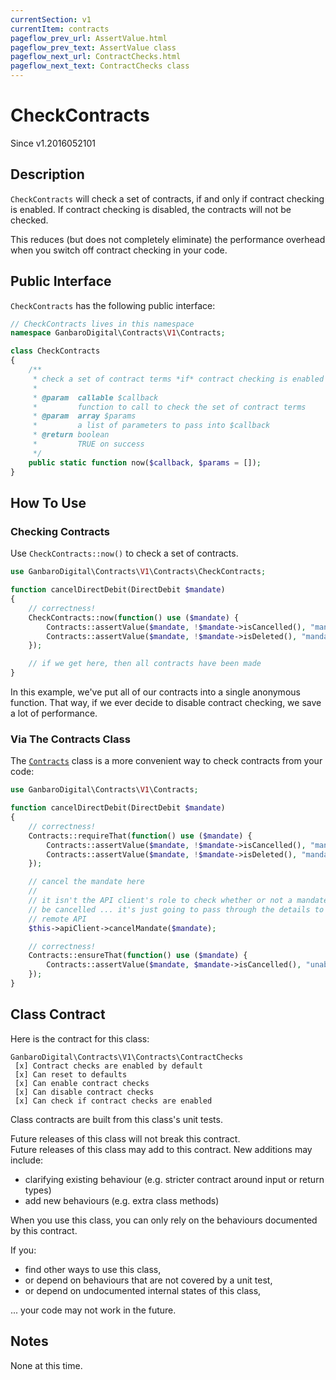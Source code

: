 ```yaml
---
currentSection: v1
currentItem: contracts
pageflow_prev_url: AssertValue.html
pageflow_prev_text: AssertValue class
pageflow_next_url: ContractChecks.html
pageflow_next_text: ContractChecks class
---
```


# CheckContracts

<div class="callout info">
Since v1.2016052101
</div>

## Description

`CheckContracts` will check a set of contracts, if and only if contract checking is enabled. If contract checking is disabled, the contracts will not be checked.

This reduces (but does not completely eliminate) the performance overhead when you switch off contract checking in your code.

## Public Interface

`CheckContracts` has the following public interface:

```php
// CheckContracts lives in this namespace
namespace GanbaroDigital\Contracts\V1\Contracts;

class CheckContracts
{
    /**
     * check a set of contract terms *if* contract checking is enabled
     *
     * @param  callable $callback
     *         function to call to check the set of contract terms
     * @param  array $params
     *         a list of parameters to pass into $callback
     * @return boolean
     *         TRUE on success
     */
    public static function now($callback, $params = []);
}
```

## How To Use

### Checking Contracts

Use `CheckContracts::now()` to check a set of contracts.

```php
use GanbaroDigital\Contracts\V1\Contracts\CheckContracts;

function cancelDirectDebit(DirectDebit $mandate)
{
    // correctness!
    CheckContracts::now(function() use ($mandate) {
        Contracts::assertValue($mandate, !$mandate->isCancelled(), "mandate is already cancelled");
        Contracts::assertValue($mandate, !$mandate->isDeleted(), "mandate has been deleted");
    });

    // if we get here, then all contracts have been made
}
```

In this example, we've put all of our contracts into a single anonymous function. That way, if we ever decide to disable contract checking, we save a lot of performance.

### Via The Contracts Class

The [`Contracts`](Contracts.html) class is a more convenient way to check contracts from your code:

```php
use GanbaroDigital\Contracts\V1\Contracts;

function cancelDirectDebit(DirectDebit $mandate)
{
    // correctness!
    Contracts::requireThat(function() use ($mandate) {
        Contracts::assertValue($mandate, !$mandate->isCancelled(), "mandate is already cancelled");
        Contracts::assertValue($mandate, !$mandate->isDeleted(), "mandate has been deleted");
    });

    // cancel the mandate here
    //
    // it isn't the API client's role to check whether or not a mandate should
    // be cancelled ... it's just going to pass through the details to the
    // remote API
    $this->apiClient->cancelMandate($mandate);

    // correctness!
    Contracts::ensureThat(function() use ($mandate) {
        Contracts::assertValue($mandate, $mandate->isCancelled(), "unable to cancel mandate");
    });
}
```

## Class Contract

Here is the contract for this class:

    GanbaroDigital\Contracts\V1\Contracts\ContractChecks
     [x] Contract checks are enabled by default
     [x] Can reset to defaults
     [x] Can enable contract checks
     [x] Can disable contract checks
     [x] Can check if contract checks are enabled

Class contracts are built from this class's unit tests.

<div class="callout success">
Future releases of this class will not break this contract.
</div>

<div class="callout info" markdown="1">
Future releases of this class may add to this contract. New additions may include:

* clarifying existing behaviour (e.g. stricter contract around input or return types)
* add new behaviours (e.g. extra class methods)
</div>

<div class="callout warning" markdown="1">
When you use this class, you can only rely on the behaviours documented by this contract.

If you:

* find other ways to use this class,
* or depend on behaviours that are not covered by a unit test,
* or depend on undocumented internal states of this class,

... your code may not work in the future.
</div>

## Notes

None at this time.

